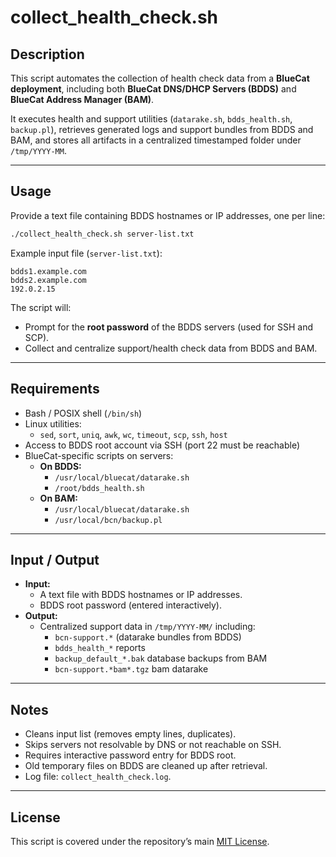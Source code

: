 # collect_health_check.sh

## Description
This script automates the collection of health check data from a **BlueCat deployment**, including both **BlueCat DNS/DHCP Servers (BDDS)** and **BlueCat Address Manager (BAM)**.

It executes health and support utilities (`datarake.sh`, `bdds_health.sh`, `backup.pl`), retrieves generated logs and support bundles from BDDS and BAM, and stores all artifacts in a centralized timestamped folder under `/tmp/YYYY-MM`.

---

## Usage
Provide a text file containing BDDS hostnames or IP addresses, one per line:  
```bash
./collect_health_check.sh server-list.txt
```

Example input file (`server-list.txt`):
```
bdds1.example.com
bdds2.example.com
192.0.2.15
```

The script will:
- Prompt for the **root password** of the BDDS servers (used for SSH and SCP).  
- Collect and centralize support/health check data from BDDS and BAM.  

---

## Requirements
- Bash / POSIX shell (`/bin/sh`)  
- Linux utilities:  
  - `sed`, `sort`, `uniq`, `awk`, `wc`, `timeout`, `scp`, `ssh`, `host`  
- Access to BDDS root account via SSH (port 22 must be reachable)  
- BlueCat-specific scripts on servers:  
  - **On BDDS:**  
    - `/usr/local/bluecat/datarake.sh`  
    - `/root/bdds_health.sh`  
  - **On BAM:**  
    - `/usr/local/bluecat/datarake.sh`  
    - `/usr/local/bcn/backup.pl`  

---

## Input / Output
- **Input:**  
  - A text file with BDDS hostnames or IP addresses.  
  - BDDS root password (entered interactively).  
- **Output:**  
  - Centralized support data in `/tmp/YYYY-MM/` including:  
    - `bcn-support.*` (datarake bundles from BDDS)  
    - `bdds_health_*` reports  
    - `backup_default_*.bak` database backups from BAM  
    - `bcn-support.*bam*.tgz` bam datarake  

---

## Notes
- Cleans input list (removes empty lines, duplicates).  
- Skips servers not resolvable by DNS or not reachable on SSH.  
- Requires interactive password entry for BDDS root.  
- Old temporary files on BDDS are cleaned up after retrieval.  
- Log file: `collect_health_check.log`.  

---

## License
This script is covered under the repository’s main [MIT License](../LICENSE).  
